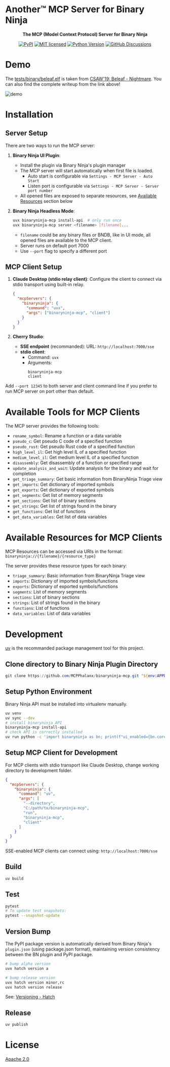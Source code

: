 # Another™ MCP Server for Binary Ninja

<div align="center">

<strong>The MCP (Model Context Protocol) Server for Binary Ninja</strong>

[![PyPI][pypi-badge]][pypi-url] [![MIT licensed][mit-badge]][mit-url]
[![Python Version][python-badge]][python-url]
[![GitHub Discussions][discussions-badge]][discussions-url]

</div>

[pypi-badge]: https://img.shields.io/pypi/v/binaryninja-mcp.svg
[pypi-url]: https://pypi.org/project/binaryninja-mcp/
[mit-badge]: https://img.shields.io/pypi/l/binaryninja-mcp.svg
[mit-url]: https://github.com/modelcontextprotocol/python-sdk/blob/main/LICENSE
[python-badge]: https://img.shields.io/pypi/pyversions/binaryninja-mcp.svg
[python-url]: https://www.python.org/downloads/
[discussions-badge]:
  https://img.shields.io/github/discussions/MCPPhalanx/binaryninja-mcp
[discussions-url]: https://github.com/MCPPhalanx/binaryninja-mcp/discussions

# Demo

The [tests/binary/beleaf.elf](tests/binary/beleaf.elf) is taken from
[CSAW'19: Beleaf - Nightmare](https://guyinatuxedo.github.io/03-beginner_re/csaw19_beleaf/index.html).
You can also find the complete writeup from the link above!

![demo](docs/demo-1.jpg)

# Installation

## Server Setup

There are two ways to run the MCP server:

1. **Binary Ninja UI Plugin**:

   - Install the plugin via Binary Ninja's plugin manager
   - The MCP server will start automatically when first file is loaded.
     - Auto start is configurable via `Settings - MCP Server - Auto Start`
     - Listen port is configurable via
       `Settings - MCP Server - Server port number`
   - All opened files are exposed to separate resources, see
     [Available Resources](README.md#available-resources) section below

2. **Binary Ninja Headless Mode**:
   ```bash
   uvx binaryninja-mcp install-api  # only run once
   uvx binaryninja-mcp server <filename> [filename]...
   ```
   - `filename` could be any binary files or BNDB, like in UI mode, all opened
     files are available to the MCP client.
   - Server runs on default port 7000
   - Use `--port` flag to specify a different port

## MCP Client Setup

1. **Claude Desktop (stdio relay client)**: Configure the client to connect via
   stdio transport using built-in relay.

   ```json
   {
     "mcpServers": {
       "binaryninja": {
         "command": "uvx",
         "args": ["binaryninja-mcp", "client"]
       }
     }
   }
   ```

2. **Cherry Studio**:
   - **SSE endpoint** (recommanded): URL: `http://localhost:7000/sse`
   - **stdio client**:
     - Command: `uvx`
     - Arguments:
       ```
       binaryninja-mcp
       client
       ```

Add `--port 12345` to both server and client command line if you prefer to run
MCP server on port other than default.

# Available Tools for MCP Clients

The MCP server provides the following tools:

- `rename_symbol`: Rename a function or a data variable
- `pseudo_c`: Get pseudo C code of a specified function
- `pseudo_rust`: Get pseudo Rust code of a specified function
- `high_level_il`: Get high level IL of a specified function
- `medium_level_il`: Get medium level IL of a specified function
- `disassembly`: Get disassembly of a function or specified range
- `update_analysis_and_wait`: Update analysis for the binary and wait for
  completion
- `get_triage_summary`: Get basic information from BinaryNinja Triage view
- `get_imports`: Get dictionary of imported symbols
- `get_exports`: Get dictionary of exported symbols
- `get_segments`: Get list of memory segments
- `get_sections`: Get list of binary sections
- `get_strings`: Get list of strings found in the binary
- `get_functions`: Get list of functions
- `get_data_variables`: Get list of data variables

# Available Resources for MCP Clients

MCP Resources can be accessed via URIs in the format:
`binaryninja://{filename}/{resource_type}`

The server provides these resource types for each binary:

- `triage_summary`: Basic information from BinaryNinja Triage view
- `imports`: Dictionary of imported symbols/functions
- `exports`: Dictionary of exported symbols/functions
- `segments`: List of memory segments
- `sections`: List of binary sections
- `strings`: List of strings found in the binary
- `functions`: List of functions
- `data_variables`: List of data variables

# Development

[uv](https://github.com/astral-sh/uv) is the recommanded package management tool
for this project.

## Clone directory to Binary Ninja Plugin Directory

```powershell
git clone https://github.com/MCPPhalanx/binaryninja-mcp.git "${env:APPDATA}\Binary Ninja\plugins\MCPPhalanx_binaryninja_mcp"
```

## Setup Python Environment

Binary Ninja API must be installed into virtualenv manually.

```bash
uv venv
uv sync --dev
# install binaryninja API
binaryninja-mcp install-api
# check API is correctly installed
uv run python -c 'import binaryninja as bn; print(f"ui_enabled={bn.core_ui_enabled()}")'
```

## Setup MCP Client for Development

For MCP clients with stdio transport like Claude Desktop, change working
directory to development folder.

```json
{
  "mcpServers": {
    "binaryninja": {
      "command": "uv",
      "args": [
        "--directory",
        "C:/path/to/binaryninja-mcp",
        "run",
        "binaryninja-mcp",
        "client"
      ]
    }
  }
}
```

SSE-enabled MCP clients can connect using: `http://localhost:7000/sse`

## Build

```bash
uv build
```

## Test

```bash
pytest
# To update test snapshots:
pytest --snapshot-update
```

## Version Bump

The PyPI package version is automatically derived from Binary Ninja's
`plugin.json` (using package.json format), maintaining version consistency
between the BN plugin and PyPI package.

```bash
# bump alpha version
uvx hatch version a

# bump release version
uvx hatch version minor,rc
uvx hatch version release
```

See: [Versioning - Hatch](https://hatch.pypa.io/1.12/version/)

## Release

```bash
uv publish
```

# License

[Apache 2.0](LICENSE)
